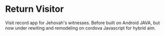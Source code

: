 # Return Visitor 
Visit record app for Jehovah's witnesses.
Before built on Android JAVA, but now under rewiting and remodeling on cordova Javascript for hybrid aim.

